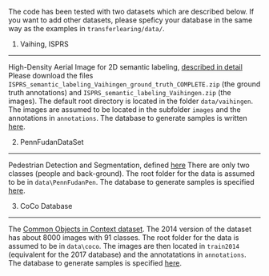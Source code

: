 The code has been tested with two datasets which are described below. If you
want to add other datasets, please speficy your database in the same way as the
examples in `transferlearing/data/`.

1. Vaihing, ISPRS
-----------------
High-Density Aerial Image for 2D semantic labeling, [described in
detail](http://www2.isprs.org/commissions/comm3/wg4/semantic-labeling.html) Please download the files `ISPRS_semantic_labeling_Vaihingen_ground_truth_COMPLETE.zip` (the ground truth annotations) and `ISPRS_semantic_labeling_Vaihingen.zip` (the images). The default root directory is located in the folder `data/vaihingen`. The images are assumed to be located in the subfolder `images` and the annotations in `annotations`. The database to generate samples is written [here](./transferlearning/data/vaihingen.py).

2. PennFudanDataSet
---------------------
Pedestrian Detection and Segmentation, defined [here](https://www.cis.upenn.edu/~jshi/ped_html/) There are only two classes
(people and back-ground). The root folder for the data is assumed to be in `data\PennFudanPen`. The database to generate samples is specified
[here](./transferlearning/data/penndata.py).

3. CoCo Database
---------------------
The [Common Objects in Context dataset](http://cocodataset.org/#home). The 2014 version of the dataset has about 8000 images with 91 classes. The root folder for the data is assumed to be in `data\coco`. The images are then located in `train2014` (equivalent for the 2017 database) and the annotatations in `annotations`. The database to generate samples is specified [here](./transferlearning/data/coco.py).


